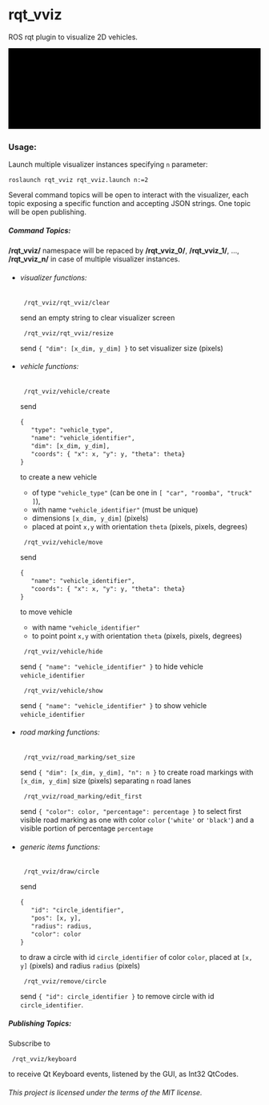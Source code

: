 rqt_vviz
========

ROS rqt plugin to visualize 2D vehicles.

![2D vehicles on the road](https://raw.githubusercontent.com/Redshift92/rqt_vviz/master/resource/screens/vviz.gif)

### Usage:

Launch multiple visualizer instances specifying `n` parameter:

    roslaunch rqt_vviz rqt_vviz.launch n:=2

Several command topics will be open to interact with the visualizer, each topic exposing a specific function and accepting JSON strings.
One topic will be open publishing.

##### Command Topics:

**/rqt_vviz/**  namespace will be repaced by **/rqt_vviz_0/**, **/rqt_vviz_1/**, ..., **/rqt_vviz_n/** in case of multiple visualizer instances.

 - ###### visualizer functions:
   ```
    /rqt_vviz/rqt_vviz/clear
   ``` 
   send an empty string to clear visualizer screen
   ```
    /rqt_vviz/rqt_vviz/resize
   ```
   send `{ "dim": [x_dim, y_dim] }` to set visualizer size (pixels)

 - ###### vehicle functions:

   ```
    /rqt_vviz/vehicle/create
   ```
   send
   ```
   {
      "type": "vehicle_type",
      "name": "vehicle_identifier", 
      "dim": [x_dim, y_dim], 
      "coords": { "x": x, "y": y, "theta": theta}
   }
    ```
    to create a new vehicle 
     -  of type `"vehicle_type"` (can be one in `[ "car", "roomba", "truck" ]`), 
     - with name `"vehicle_identifier"` (must be unique)
     - dimensions `[x_dim, y_dim]` (pixels)
     - placed at point `x,y` with orientation `theta` (pixels, pixels, degrees)

   ```
    /rqt_vviz/vehicle/move
   ```
   send
   ```
   {
      "name": "vehicle_identifier", 
      "coords": { "x": x, "y": y, "theta": theta}
   }
    ```
    to move vehicle 
     - with name `"vehicle_identifier"`
     - to point point `x,y` with orientation `theta` (pixels, pixels, degrees)

   ```
    /rqt_vviz/vehicle/hide
   ```
   send `{ "name": "vehicle_identifier" }` to hide vehicle `vehicle_identifier`

   ```
    /rqt_vviz/vehicle/show
   ```
   send `{ "name": "vehicle_identifier" }` to show vehicle `vehicle_identifier`
    
 - ###### road marking functions:

   ```
    /rqt_vviz/road_marking/set_size
   ```
   send `{ "dim": [x_dim, y_dim], "n": n }` to create road markings with `[x_dim, y_dim]` size (pixels) separating `n` road lanes

   ```
    /rqt_vviz/road_marking/edit_first
   ```
   send `{ "color": color, "percentage": percentage }` to select first visible road marking as one with color `color` (`'white'` or `'black'`) and a visible portion of percentage `percentage`

 - ###### generic items functions:

   ```
    /rqt_vviz/draw/circle
   ```
   send
   ```
   {
      "id": "circle_identifier",
      "pos": [x, y], 
      "radius": radius, 
      "color": color
   }
    ```
    to draw a circle with id `circle_identifier` of color `color`, placed at `[x, y]` (pixels) and radius `radius` (pixels)

   ```
    /rqt_vviz/remove/circle
   ```
   send `{ "id": circle_identifier }` to remove circle with id `circle_identifier`.

##### Publishing Topics:

Subscribe to
```
 /rqt_vviz/keyboard
```
to receive Qt Keyboard events, listened by the GUI, as Int32 QtCodes.


###### This project is licensed under the terms of the MIT license.
